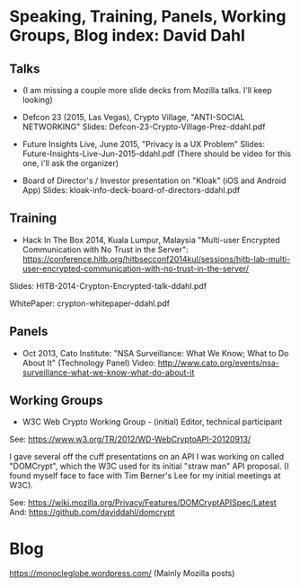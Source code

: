 # Speaking, Training, Panels, Working Groups, Blog index: David Dahl

## Talks

* (I am missing a couple more slide decks from Mozilla talks. I'll keep looking)

* Defcon 23 (2015, Las Vegas), Crypto Village, "ANTI-SOCIAL NETWORKING"
Slides: Defcon-23-Crypto-Village-Prez-ddahl.pdf

* Future Insights Live, June 2015, "Privacy is a UX Problem"
Slides: Future-Insights-Live-Jun-2015-ddahl.pdf
(There should be video for this one, i'll ask the organizer)

* Board of Director's / Investor presentation on "Kloak" (iOS and Android App)
Slides: kloak-info-deck-board-of-directors-ddahl.pdf

## Training

* Hack In The Box 2014, Kuala Lumpur, Malaysia
"Multi-user Encrypted Communication with No Trust in the Server": https://conference.hitb.org/hitbsecconf2014kul/sessions/hitb-lab-multi-user-encrypted-communication-with-no-trust-in-the-server/

Slides: HITB-2014-Crypton-Encrypted-talk-ddahl.pdf

WhitePaper: crypton-whitepaper-ddahl.pdf

## Panels

* Oct 2013, Cato Institute: "NSA Surveillance: What We Know; What to Do About It"
(Technology Panel)
Video: http://www.cato.org/events/nsa-surveillance-what-we-know-what-do-about-it

## Working Groups

* W3C Web Crypto Working Group - (initial) Editor, technical participant

See: https://www.w3.org/TR/2012/WD-WebCryptoAPI-20120913/

I gave several off the cuff presentations on an API I was working on called "DOMCrypt", which the W3C used for its initial "straw man" API proposal. (I found myself face to face with Tim Berner's Lee for my initial meetings at W3C).

See: https://wiki.mozilla.org/Privacy/Features/DOMCryptAPISpec/Latest
And: https://github.com/daviddahl/domcrypt

# Blog

https://monocleglobe.wordpress.com/ (Mainly Mozilla posts)